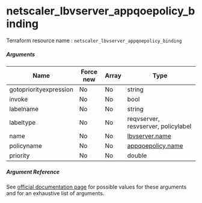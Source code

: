 # netscaler_lbvserver_appqoepolicy_binding

Terraform resource name : ```netscaler_lbvserver_appqoepolicy_binding```

##### Arguments

| Name | Force new | Array | Type |
|----|----|----|----|
|gotopriorityexpression|No|No|string|
|invoke|No|No|bool|
|labelname|No|No|string|
|labeltype|No|No|reqvserver, resvserver, policylabel|
|name|No|No|[lbvserver.name](/doc/resources/lbvserver.md)|
|policyname|No|No|[appqoepolicy.name](/doc/resources/appqoepolicy.md)|
|priority|No|No|double|

##### Argument Reference

See [official documentation page](https://developer-docs.citrix.com/projects/netscaler-nitro-api/en/11.0/configuration/load-balancing/lbvserver_appqoepolicy_binding/lbvserver_appqoepolicy_binding/) for possible values for these arguments and for an exhaustive list of arguments.

